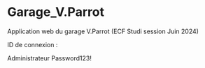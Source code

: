 # Garage_V.Parrot
Application web du garage V.Parrot (ECF Studi session Juin 2024)

ID de connexion :

Administrateur
Password123!
